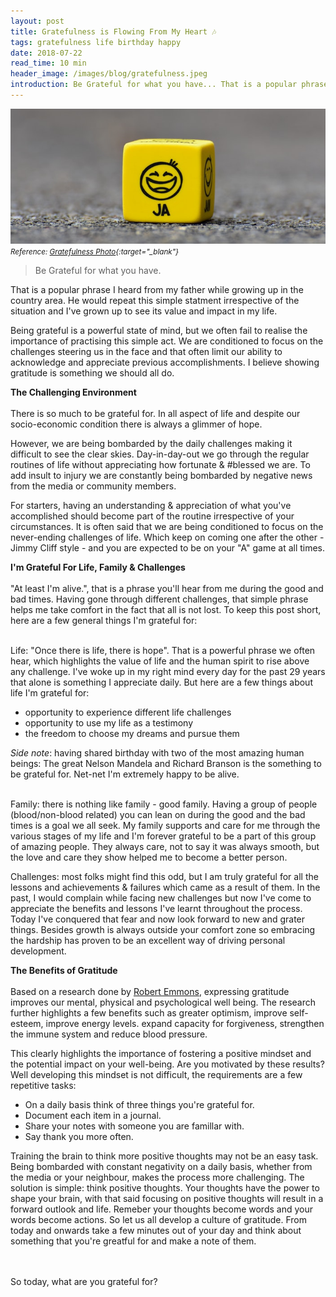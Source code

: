 ```yaml
---
layout: post
title: Gratefulness is Flowing From My Heart 🎶
tags: gratefulness life birthday happy
date: 2018-07-22
read_time: 10 min
header_image: /images/blog/gratefulness.jpeg
introduction: Be Grateful for what you have... That is a popular phrase I heard from my father while growing up in the country area. He would repeat this simple statement irrespective of the situation and I've grown up to see its value and impact in my life.
---
```


!["Gratefulness"](/images/blog/gratefulness.jpeg "Being Grateful Is Powerful")
<small>*Reference: [Gratefulness Photo][head_image]{:target="_blank"}*</small>

> Be Grateful for what you have.

That is a popular phrase I heard from my father while growing up in the country area. He would repeat this simple statment irrespective of the situation and I've grown up to see its value and impact in my life. 

Being grateful is a powerful state of mind, but we often fail to realise the importance of practising this simple act. We are conditioned to focus on the challenges steering us in the face and that often limit our ability to acknowledge and appreciate previous accomplishments. I believe showing gratitude is something we should all do.

**The Challenging Environment**
<br/>
<br/>
There is so much to be grateful for. In all aspect of life and despite our socio-economic condition there is always a glimmer of hope.   

However, we are being bombarded by the daily challenges making it difficult to see the clear skies. Day-in-day-out we go through the regular routines of life without appreciating how fortunate & #blessed we are. To add insult to injury we are constantly being bombarded by negative news from the media or community members. 
 
For starters, having an understanding & appreciation of what you've accomplished should become part of the routine irrespective of your circumstances. It is often said that we are being conditioned to focus on the never-ending challenges of life. Which keep on coming one after the other - Jimmy Cliff style - and you are expected to be on your "A" game at all times. 


**I'm Grateful For Life, Family & Challenges**
<br/>
<br/>
"At least I'm alive.", that is a phrase you'll hear from me during the good and bad times. Having gone through different challenges, that simple phrase helps me take comfort in the fact that all is not lost. To keep this post short, here are a few general things I'm grateful for:

<br/>
Life: "Once there is life, there is hope". That is a powerful phrase we often hear, which highlights the value of life and the human spirit to rise above any challenge. I've woke up in my right mind every day for the past 29 years that alone is something I appreciate daily. But here are a few things about life I'm grateful for:

- opportunity to experience different life challenges
- opportunity to use my life as a testimony
- the freedom to choose my dreams and pursue them


*Side note*:  having shared birthday with two of the most amazing human beings: The great Nelson Mandela and Richard Branson is the something to be grateful for. Net-net I'm extremely happy to be alive.

<br/>
Family: there is nothing like family - good family. Having a group of people (blood/non-blood related) you can lean on during the good and the bad times is a goal we all seek. My family supports and care for me through the various stages of my life and I'm forever grateful to be a part of this group of amazing people. They always care, not to say it was always smooth, but the love and care they show helped me to become a better person.

Challenges: most folks might find this odd, but I am truly grateful for all the lessons and achievements & failures which came as a result of them. In the past, I would complain while facing new challenges but now I've come to appreciate the benefits and lessons I've learnt throughout the process. Today I've conquered that fear and now look forward to new and grater things. Besides growth is always outside your comfort zone so embracing the hardship has proven to be an excellent way of driving personal development.


**The Benefits of Gratitude**
<br/>
<br/>
Based on a research done by [Robert Emmons](https://www.huffingtonpost.com/randy-kamen-gredinger/the-transformative-power-_2_b_6982152.html), expressing gratitude improves our mental, physical and psychological well being. The research further highlights a few benefits such as greater optimism, improve self-esteem, improve energy levels. expand capacity for forgiveness, strengthen the immune system and reduce blood pressure. 

This clearly highlights the importance of fostering a positive mindset and the potential impact on your well-being. Are you motivated by these results? Well developing this mindset is not difficult, the requirements are a few repetitive tasks:

- On a daily basis think of three things you're grateful for.
- Document each item in a journal.
- Share your notes with someone you are famillar with.
- Say thank you more often.


Training the brain to think more positive thoughts may not be an easy task. Being bombarded with constant negativity on a daily basis, whether from the media or your neighbour, makes the process more challenging. The solution is simple: think positive thoughts. Your thoughts have the power to shape your brain, with that said focusing on positive thoughts will result in a forward outlook and life. Remeber your thoughts become words and your words become actions. So let us all develop a culture of gratitude. From today and onwards take a few minutes out of your day and think about something that you're greatful for and make a note of them.

<br/>
<br/>
So today, what are you grateful for?



[head_image]: https://www.pexels.com/photo/blur-color-conceptual-cube-208147/